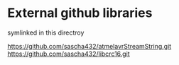 # External github libraries

symlinked in this directroy

https://github.com/sascha432/atmelavrStreamString.git
https://github.com/sascha432/libcrc16.git

